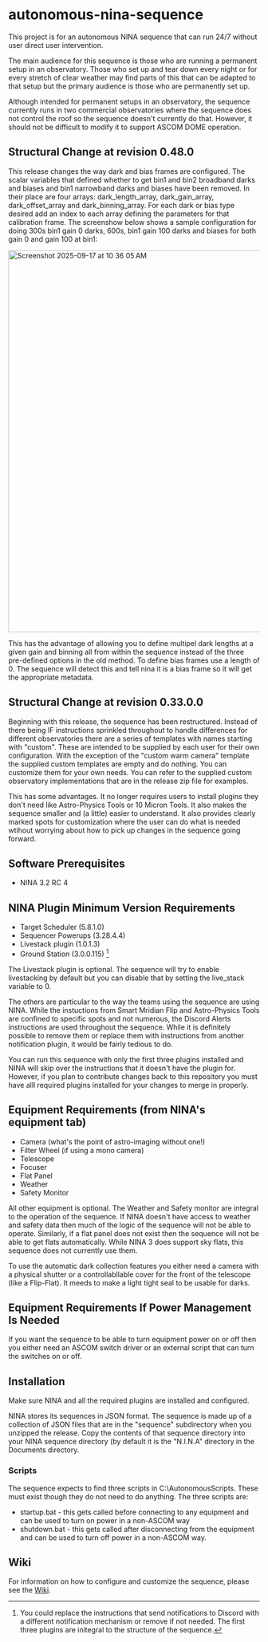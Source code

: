 # autonomous-nina-sequence
This project is for an autonomous NINA sequence that can run 24/7 without user direct user intervention.

The main audience for this sequence is those who are running a permanent setup in an observatory. Those who set up and tear down every night or for every stretch of clear weather may find parts of this that can be adapted to that setup but the primary audience is those who are permanently set up.

Although intended for permanent setups in an observatory, the sequence currently runs in two commercial observatories where the sequence does not control the roof so the sequence doesn't currently do that. However, it should not be difficult to modify it to support ASCOM DOME operation.

## Structural Change at revision 0.48.0

This release changes the way dark and bias frames are configured. The scalar variables that defined whether to get bin1 and bin2 broadband darks and biases and bin1 narrowband darks and biases have been removed. In their place are four arrays: dark_length_array, dark_gain_array, dark_offset_array and dark_binning_array. For each dark or bias type desired add an index to each array defining the parameters for that calibration frame. The screenshow below shows a sample configuration for doing 300s bin1 gain 0 darks, 600s, bin1 gain 100 darks and biases for both gain 0 and gain 100 at bin1:

<img width="992" height="766" alt="Screenshot 2025-09-17 at 10 36 05 AM" src="https://github.com/user-attachments/assets/9e798d3e-9aa9-4f7e-b61b-00cdfb63d35c" />

This has the advantage of allowing you to define multipel dark lengths at a given gain and binning all from within the sequence instead of the three pre-defined options in the old method. To define bias frames use a length of 0. The sequence will detect this and tell nina it is a bias frame so it will get the appropriate metadata.

## Structural Change at revision 0.33.0.0

Beginning with this release, the sequence has been restructured. Instead of there being IF instructions sprinkled throughout to handle differences for different observatories there are a series of templates with names starting with "custom". These are intended to be supplied by each user for their own configuration. With the exception of the "custom warm camera" template the supplied custom templates are empty and do nothing. You can customize them for your own needs. You can refer to the supplied custom observatory implementations that are in the release zip file for examples.

This has some advantages. It no longer requires users to install plugins they don't need like Astro-Physics Tools or 10 Micron Tools. It also makes the sequence smaller and (a little) easier to understand. It also provides clearly marked spots for customization where the user can do what is needed wtihout worrying about how to pick up changes in the sequence going forward.

## Software Prerequisites

- NINA 3.2 RC 4
 
 ## NINA Plugin Minimum Version Requirements
- Target Scheduler (5.8.1.0)
- Sequencer Powerups (3.28.4.4)
- Livestack plugin (1.0.1.3)
- Ground Station (3.0.0.115) [^1]

[^1]: You could replace the instructions that send notifications to Discord with a different notification mechanism or remove if not needed.
The first three plugins are initegral to the structure of the sequence. 

The Livestack plugin is optional. The sequence will try to enable livestacking by default but you can disable that by setting the live_stack variable to 0.

The others are particular to the way the teams using the sequence are using NINA. While the instuctions from Smart Mridian Flip and Astro-Physics Tools are confined to specific spots and not numerous, the Discord Alerts instructions are used throughout the sequence. While it is definitely possible to remove them or replace them with instructions from another notification plugin, it would be fairly tedious to do.

You can run this sequence with only the first three plugins installed and NINA will skip over the instructions that it doesn't have the plugin for. However, if you plan to contribute changes back to this repository you must have alll required plugins installed for your changes to merge in properly.

 ## Equipment Requirements (from NINA's equipment tab)

 - Camera (what's the point of astro-imaging without one!)
 - Filter Wheel (if using a mono camera)
 - Telescope
 - Focuser
 - Flat Panel
 - Weather
 - Safety Monitor

All other equipment is optional. The Weather and Safety monitor are integral to the operation of the sequence. If NINA doesn't have access to weather and safety data then much of the logic of the sequence will not be able to operate. Similarly, if a flat panel does not exist then the sequence will not be able to get flats automatically. While NINA 3 does support sky flats, this sequence does not currently use them.

To use the automatic dark collection features you either need a camera with a physical shutter or a controllabllable cover for the front of the telescope (like a Flip-Flat). It meeds to make a light tight seal to be usable for darks.

## Equipment Requirements If Power Management Is Needed

If you want the sequence to be able to turn equipment power on or off then you either need an ASCOM switch driver or an external script that can turn the switches on or off.

## Installation

Make sure NINA and all the required plugins are installed and configured.

NINA stores its sequences in JSON format. The sequence is made up of a collection of JSON files that are in the "sequence" subdirectory when you unzipped the release. Copy the contents of that sequence directory into your NINA sequence directory (by default it is the "N.I.N.A" directory in the Documents directory.

### Scripts

The sequence expects to find three scripts in C:\AutonomousScripts. These must exist though they do not need to do anything. The three scripts are:
- startup.bat - this gets called before connecting to any equipment and can be used to turn on power in a non-ASCOM way
- shutdown.bat - this gets called after disconnecting from the equipment and can be used to turn off power in a non-ASCOM way.

## Wiki

For information on how to configure and customize the sequence, please see the [Wiki](https://github.com/ac4lt/autonomous-nina-sequence/wiki).
